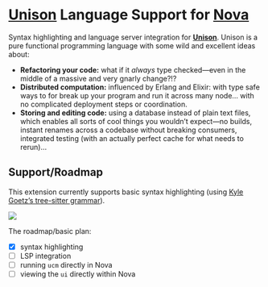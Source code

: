 # [Unison][unison] Language Support for [Nova][nova]

[unison]: https://www.unison-lang.org
[nova]: https://nova.app

Syntax highlighting and language server integration for [**Unison**][unison]. Unison is a pure functional programming language with some wild and excellent ideas about:

- **Refactoring your code:** what if it _always_ type checked—even in the middle of a massive and very gnarly change?!?
- **Distributed computation:** influenced by Erlang and Elixir: with type safe ways to for break up your program and run it across many node… with no complicated deployment steps or coordination.
- **Storing and editing code:** using a database instead of plain text files, which enables all sorts of cool things you wouldn’t expect—no builds, instant renames across a codebase without breaking consumers, integrated testing (with an actually perfect cache for what needs to rerun)…

## Support/Roadmap

This extension currently supports basic syntax highlighting (using [Kyle Goetz’s tree-sitter grammar][ts]).

[ts]: https://github.com/kylegoetz/tree-sitter-unison

![](https://github.com/chriskrycho/unison-nova-extension/blob/main/unison.novaextension/Images/extension/basic-examples.png)

The roadmap/basic plan:

- [x] syntax highlighting
- [ ] LSP integration
- [ ] running `ucm` directly in Nova
- [ ] viewing the `ui` directly within Nova
